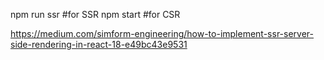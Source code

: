 
npm run ssr   #for SSR
npm start     #for CSR




https://medium.com/simform-engineering/how-to-implement-ssr-server-side-rendering-in-react-18-e49bc43e9531